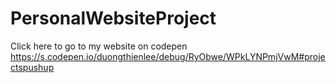 # PersonalWebsiteProject
Click here to go to my website on codepen https://s.codepen.io/duongthienlee/debug/RyObwe/WPkLYNPmjVwM#projectspushup
